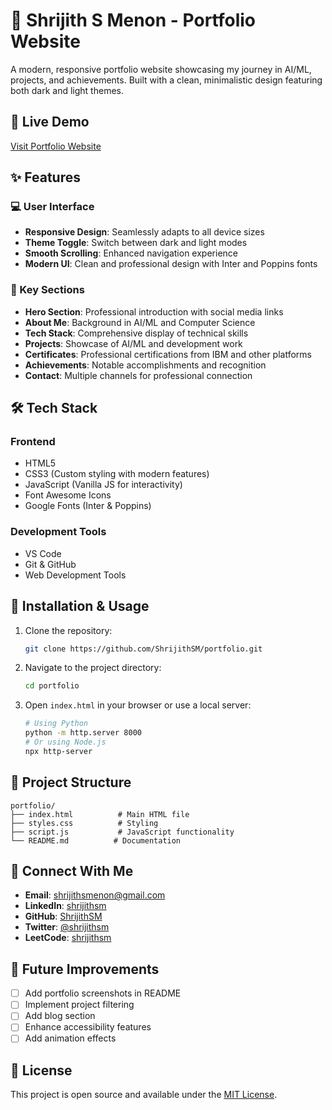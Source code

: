 # 🚀 Shrijith S Menon - Portfolio Website


A modern, responsive portfolio website showcasing my journey in AI/ML, projects, and achievements. Built with a clean, minimalistic design featuring both dark and light themes.

## 🌟 Live Demo
[Visit Portfolio Website](https://www.shrijithsm.tech)

## ✨ Features

### 💻 User Interface
- **Responsive Design**: Seamlessly adapts to all device sizes
- **Theme Toggle**: Switch between dark and light modes
- **Smooth Scrolling**: Enhanced navigation experience
- **Modern UI**: Clean and professional design with Inter and Poppins fonts

### 📱 Key Sections
- **Hero Section**: Professional introduction with social media links
- **About Me**: Background in AI/ML and Computer Science
- **Tech Stack**: Comprehensive display of technical skills
- **Projects**: Showcase of AI/ML and development work
- **Certificates**: Professional certifications from IBM and other platforms
- **Achievements**: Notable accomplishments and recognition
- **Contact**: Multiple channels for professional connection

## 🛠️ Tech Stack

### Frontend
- HTML5
- CSS3 (Custom styling with modern features)
- JavaScript (Vanilla JS for interactivity)
- Font Awesome Icons
- Google Fonts (Inter & Poppins)

### Development Tools
- VS Code
- Git & GitHub
- Web Development Tools

## 🔧 Installation & Usage

1. Clone the repository:
   ```bash
   git clone https://github.com/ShrijithSM/portfolio.git
   ```

2. Navigate to the project directory:
   ```bash
   cd portfolio
   ```

3. Open `index.html` in your browser or use a local server:
   ```bash
   # Using Python
   python -m http.server 8000
   # Or using Node.js
   npx http-server
   ```

## 📂 Project Structure
```
portfolio/
├── index.html          # Main HTML file
├── styles.css          # Styling
├── script.js           # JavaScript functionality
└── README.md          # Documentation
```

## 🤝 Connect With Me

- **Email**: shrijithsmenon@gmail.com
- **LinkedIn**: [shrijithsm](https://linkedin.com/in/shrijithsm)
- **GitHub**: [ShrijithSM](https://github.com/shrijithsm)
- **Twitter**: [@shrijithsm](https://x.com/shrijithsm)
- **LeetCode**: [shrijithsm](https://leetcode.com/u/shrijithsm)

## 📌 Future Improvements

- [ ] Add portfolio screenshots in README
- [ ] Implement project filtering
- [ ] Add blog section
- [ ] Enhance accessibility features
- [ ] Add animation effects

## 📄 License

This project is open source and available under the [MIT License](LICENSE).
